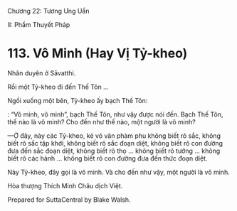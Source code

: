  

Chương 22: Tương Ưng Uẩn

II: Phẩm Thuyết Pháp

# 113\. Vô Minh (Hay Vị Tỷ-kheo)

Nhân duyên ở Sāvatthi.

Rồi một Tỷ-kheo đi đến Thế Tôn …

Ngồi xuống một bên, Tỷ-kheo ấy bạch Thế Tôn:

: “Vô minh, vô minh”, bạch Thế Tôn, như vậy được nói đến. Bạch Thế Tôn, thế nào là vô minh? Cho đến như thế nào, một người là vô minh?

—Ở đây, này các Tỷ-kheo, kẻ vô văn phàm phu không biết rõ sắc, không biết rõ sắc tập khởi, không biết rõ sắc đoạn diệt, không biết rõ con đường đưa đến sắc đoạn diệt, không biết rõ thọ … không biết rõ tưởng … không biết rõ các hành … không biết rõ con đường đưa đến thức đoạn diệt.

Này Tỷ-kheo, đây gọi là vô minh. Và cho đến như vậy, một người là vô minh.

Hòa thượng Thích Minh Châu dịch Việt.

Prepared for SuttaCentral by Blake Walsh.